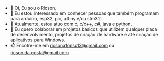 - 👋 Oi, Eu sou o Ricson.
- 👀 Eu estou interessado em conhecer pessoas que também programam para arduino, esp32, pic, attiny e/ou stm32.
- 🌱 Atualmente, estou atuo com c, c/c++, c#, java e python.
- 💞️ Eu quero colaborar em projetos básicos que utilizem qualquer placa de desenvolvimento, projetos de criação de hardware e até criação de aplicativos para Windows.
- 📫 Encotre-me em ricsonafonso13@gmail.com ou ricson.da.costa@gmail.com
